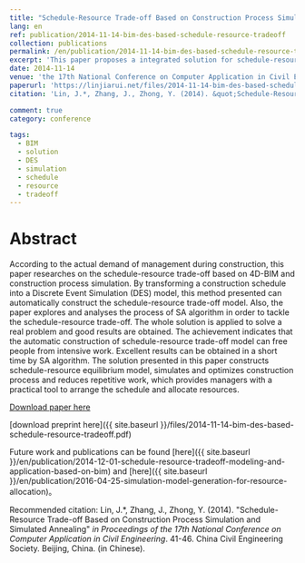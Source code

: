 ```yaml
---
title: "Schedule-Resource Trade-off Based on Construction Process Simulation and Simulated Annealing"
lang: en
ref: publication/2014-11-14-bim-des-based-schedule-resource-tradeoff
collection: publications
permalink: /en/publication/2014-11-14-bim-des-based-schedule-resource-tradeoff
excerpt: 'This paper proposes a integrated solution for schedule-resource tradeoff based on 4D-BIM and process simulation'
date: 2014-11-14
venue: 'the 17th National Conference on Computer Application in Civil Engineering'
paperurl: 'https://linjiarui.net/files/2014-11-14-bim-des-based-schedule-resource-tradeoff.pdf'
citation: 'Lin, J.*, Zhang, J., Zhong, Y. (2014). &quot;Schedule-Resource Trade-off Based on Construction Process Simulation and Simulated Annealing&quot; <i>in Proceedings of the 17th National Conference on Computer Application in Civil Engineering</i>. 41-46. China Civil Engineering Society. Beijing, China. (in Chinese)'

comment: true
category: conference

tags: 
  - BIM
  - solution
  - DES
  - simulation
  - schedule
  - resource
  - tradeoff
---
```



Abstract
====

According to the actual demand of management during construction, this paper researches on the schedule-resource trade-off based on 4D-BIM and construction process simulation. By transforming a construction schedule into a Discrete Event Simulation (DES) model, this method presented can automatically construct the schedule-resource trade-off model. Also, the paper explores and analyses the process of SA algorithm in order to tackle the schedule-resource trade-off. The whole solution is applied to solve a real problem and good results are obtained. The achievement indicates that the automatic construction of schedule-resource trade-off model can free people from intensive work. Excellent results can be obtained in a short time by SA algorithm. The solution presented in this paper constructs schedule-resource equilibrium model, simulates and optimizes construction process and reduces repetitive work, which provides managers with a practical tool to arrange the schedule and allocate resources.

[Download paper here](http://kns.cnki.net/KCMS/detail/detail.aspx?dbcode=CPFD&dbname=CPFDLAST2015&filename=OGTY201411002010&v=MDE4NzdCTkt1aGRobmo5OFRuanFxeGRFZU1PVUtyaWZadTl2SHlubFU3M0tJbDBVS2lyZmQ3RzRIOVhOcm85Rlp1c09E)

[download preprint here]({{ site.baseurl }}/files/2014-11-14-bim-des-based-schedule-resource-tradeoff.pdf)

Future work and publications can be found [here]({{ site.baseurl }}/en/publication/2014-12-01-schedule-resource-tradeoff-modeling-and-application-based-on-bim) and [here]({{ site.baseurl }}/en/publication/2016-04-25-simulation-model-generation-for-resource-allocation)。

Recommended citation: Lin, J.*, Zhang, J., Zhong, Y. (2014). &quot;Schedule-Resource Trade-off Based on Construction Process Simulation and Simulated Annealing&quot; <i>in Proceedings of the 17th National Conference on Computer Application in Civil Engineering</i>. 41-46. China Civil Engineering Society. Beijing, China. (in Chinese).